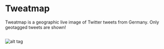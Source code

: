 # Tweatmap

Tweatmap is a geographic live image of Twitter tweets from Germany. Only geotagged tweets are shown!

##

![alt tag](https://raw.github.com/timmeinhardt/Tweatmap/develop/example_picture.png)
